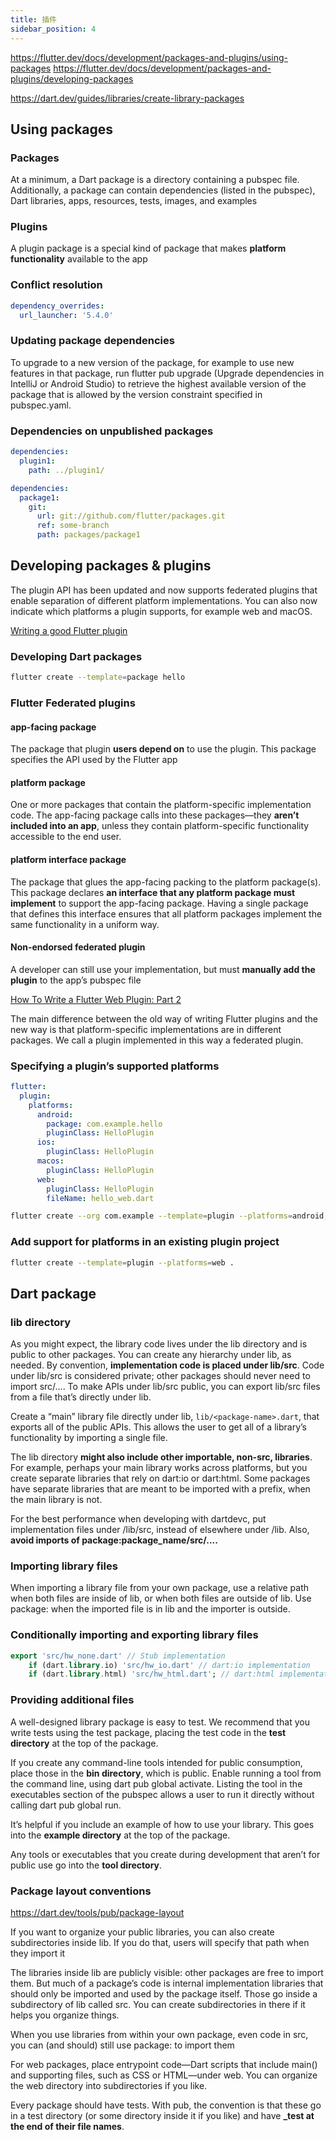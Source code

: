 ```yaml
---
title: 插件
sidebar_position: 4
---
```


<https://flutter.dev/docs/development/packages-and-plugins/using-packages>
<https://flutter.dev/docs/development/packages-and-plugins/developing-packages>

<https://dart.dev/guides/libraries/create-library-packages>

## Using packages

### Packages

At a minimum, a Dart package is a directory containing a pubspec file. Additionally, a package can contain dependencies (listed in the pubspec), Dart libraries, apps, resources, tests, images, and examples

### Plugins

A plugin package is a special kind of package that makes **platform functionality** available to the app

### Conflict resolution

```yaml
dependency_overrides:
  url_launcher: '5.4.0'
```

### Updating package dependencies

To upgrade to a new version of the package, for example to use new features in that package, run flutter pub upgrade (Upgrade dependencies in IntelliJ or Android Studio) to retrieve the highest available version of the package that is allowed by the version constraint specified in pubspec.yaml.

### Dependencies on unpublished packages

```yaml
dependencies:
  plugin1:
    path: ../plugin1/
```

```yaml
dependencies:
  package1:
    git:
      url: git://github.com/flutter/packages.git
      ref: some-branch
      path: packages/package1
```

## Developing packages & plugins

The plugin API has been updated and now supports federated plugins that enable separation of different platform implementations. You can also now indicate which platforms a plugin supports, for example web and macOS.

[Writing a good Flutter plugin](https://medium.com/flutter/writing-a-good-flutter-plugin-1a561b986c9c)

### Developing Dart packages

```bash
flutter create --template=package hello
```

### Flutter Federated plugins

#### app-facing package

The package that plugin **users depend on** to use the plugin. This package specifies the API used by the Flutter app

#### platform package

One or more packages that contain the platform-specific implementation code. The app-facing package calls into these packages—they **aren’t included into an app**, unless they contain platform-specific functionality accessible to the end user.

#### platform interface package

The package that glues the app-facing packing to the platform package(s). This package declares **an interface that any platform package must implement** to support the app-facing package. Having a single package that defines this interface ensures that all platform packages implement the same functionality in a uniform way.

#### Non-endorsed federated plugin

 A developer can still use your implementation, but must **manually add the plugin** to the app’s pubspec file

[How To Write a Flutter Web Plugin: Part 2](https://medium.com/flutter/how-to-write-a-flutter-web-plugin-part-2-afdddb69ece6)

The main difference between the old way of writing Flutter plugins and the new way is that platform-specific implementations are in different packages. We call a plugin implemented in this way a federated plugin.

### Specifying a plugin’s supported platforms

```yaml
flutter:
  plugin:
    platforms:
      android:
        package: com.example.hello
        pluginClass: HelloPlugin
      ios:
        pluginClass: HelloPlugin
      macos:
        pluginClass: HelloPlugin
      web:
        pluginClass: HelloPlugin
        fileName: hello_web.dart
```

```bash
flutter create --org com.example --template=plugin --platforms=android,ios -a java hello
```

### Add support for platforms in an existing plugin project

```bash
flutter create --template=plugin --platforms=web .
```

## Dart package

### lib directory

As you might expect, the library code lives under the lib directory and is public to other packages. You can create any hierarchy under lib, as needed. By convention, **implementation code is placed under lib/src**. Code under lib/src is considered private; other packages should never need to import src/.... To make APIs under lib/src public, you can export lib/src files from a file that’s directly under lib.

Create a “main” library file directly under lib, `lib/<package-name>.dart`, that exports all of the public APIs. This allows the user to get all of a library’s functionality by importing a single file.

The lib directory **might also include other importable, non-src, libraries**. For example, perhaps your main library works across platforms, but you create separate libraries that rely on dart:io or dart:html. Some packages have separate libraries that are meant to be imported with a prefix, when the main library is not.

For the best performance when developing with dartdevc, put implementation files under /lib/src, instead of elsewhere under /lib. Also, **avoid imports of package:package_name/src/....**

### Importing library files

When importing a library file from your own package, use a relative path when both files are inside of lib, or when both files are outside of lib. Use package: when the imported file is in lib and the importer is outside.

### Conditionally importing and exporting library files

```dart
export 'src/hw_none.dart' // Stub implementation
    if (dart.library.io) 'src/hw_io.dart' // dart:io implementation
    if (dart.library.html) 'src/hw_html.dart'; // dart:html implementation    
```

### Providing additional files

A well-designed library package is easy to test. We recommend that you write tests using the test package, placing the test code in the **test directory** at the top of the package.

If you create any command-line tools intended for public consumption, place those in the **bin directory**, which is public. Enable running a tool from the command line, using dart pub global activate. Listing the tool in the executables section of the pubspec allows a user to run it directly without calling dart pub global run.

It’s helpful if you include an example of how to use your library. This goes into the **example directory** at the top of the package.

Any tools or executables that you create during development that aren’t for public use go into the **tool directory**.

### Package layout conventions

<https://dart.dev/tools/pub/package-layout>

If you want to organize your public libraries, you can also create subdirectories inside lib. If you do that, users will specify that path when they import it

The libraries inside lib are publicly visible: other packages are free to import them. But much of a package’s code is internal implementation libraries that should only be imported and used by the package itself. Those go inside a subdirectory of lib called src. You can create subdirectories in there if it helps you organize things.

When you use libraries from within your own package, even code in src, you can (and should) still use package: to import them

For web packages, place entrypoint code—Dart scripts that include main() and supporting files, such as CSS or HTML—under web. You can organize the web directory into subdirectories if you like.

Every package should have tests. With pub, the convention is that these go in a test directory (or some directory inside it if you like) and have **_test at the end of their file names**.
